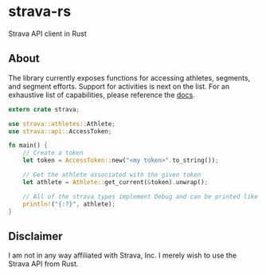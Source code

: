 strava-rs
=========

Strava API client in Rust

## About

The library currently exposes functions for accessing athletes, segments, and
segment efforts. Support for activities is next on the list. For an exhaustive
list of capabilities, please reference the [docs][].

```rust
extern crate strava;

use strava::athletes::Athlete;
use strava::api::AccessToken;

fn main() {
    // Create a token
    let token = AccessToken::new("<my token>".to_string());

    // Get the athlete associated with the given token
    let athlete = Athlete::get_current(&token).unwrap();

    // All of the strava types implement Debug and can be printed like so:
    println!("{:?}", athlete);
}
```

## Disclaimer

I am not in any way affiliated with Strava, Inc. I merely wish to use the Strava
API from Rust.

[docs]: http://www.jwilm.io/strava-rs/strava/
